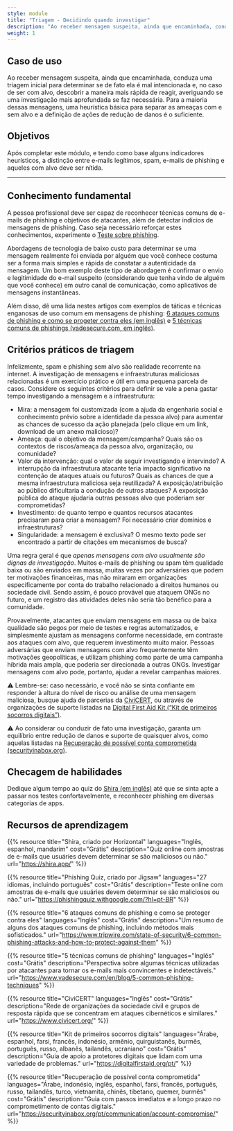 ```yaml
---
style: module
title: "Triagem - Decidindo quando investigar"
description: "Ao receber mensagem suspeita, ainda que encaminhada, conduza uma triagem inicial para determinar se de fato ela é mal intencionada e, no caso de ser com alvo, descobrir a maneira mais rápida de reagir, averiguando se uma investigação mais aprofundada se faz necessária. Para a maioria dessas mensagens, uma heurística básica para separar as ameaças com e sem alvo e a definição de ações de redução de danos é o suficiente."
weight: 1
---
```

## Caso de uso

Ao receber mensagem suspeita, ainda que encaminhada, conduza uma triagem inicial para determinar se de fato ela é mal intencionada e, no caso de ser com alvo, descobrir a maneira mais rápida de reagir, averiguando se uma investigação mais aprofundada se faz necessária. Para a maioria dessas mensagens, uma heurística básica para separar as ameaças com e sem alvo e a definição de ações de redução de danos é o suficiente.

## Objetivos

Após completar este módulo, e tendo como base alguns indicadores heurísticos, a distinção entre e-mails legítimos, spam, e-mails de phishing e aqueles com alvo deve ser nítida.

- - -

## Conhecimento fundamental

A pessoa profissional deve ser capaz de reconhecer técnicas comuns de e-mails de phishing e objetivos de atacantes, além de detectar indícios de mensagens de phishing. Caso seja necessário reforçar estes conhecimentos, experimente o [Teste sobre phishing](https://phishingquiz.withgoogle.com/?hl=pt-BR).

Abordagens de tecnologia de baixo custo para determinar se uma mensagem realmente foi enviada por alguém que você conhece costuma ser a forma mais simples e rápida de constatar a autenticidade da mensagem. Um bom exemplo deste tipo de abordagem é confirmar o envio e legitimidade do e-mail suspeito (considerando que tenha vindo de alguém que você conhece) em outro canal de comunicação, como aplicativos de mensagens instantâneas. 

Além disso, dê uma lida nestes artigos com exemplos de táticas e técnicas enganosas de uso comum em mensagens de phishing: [6 ataques comuns de phishing e como se progeter contra eles (em inglês)](https://www.tripwire.com/state-of-security/6-common-phishing-attacks-and-how-to-protect-against-them) e [5 técnicas comuns de phishings (vadesecure.com, em inglês)](https://www.vadesecure.com/en/blog/5-common-phishing-techniques).

## Critérios práticos de triagem

Infelizmente, spam e phishing sem alvo são realidade recorrente na internet. A investigação de mensagens e infraestruturas maliciosas relacionadas é um exercício prático e útil em uma pequena parcela de casos. Considere os seguintes critérios para definir se vale a pena gastar tempo investigando a mensagem e a infraestrutura:

* Mira: a mensagem foi customizada (com a ajuda da engenharia social e conhecimento prévio sobre a identidade da pessoa alvo) para aumentar as chances de sucesso da ação planejada (pelo clique em um link, download de um anexo malicioso)?
* Ameaça: qual o objetivo da mensagem/campanha? Quais são os contextos de riscos/ameaça da pessoa alvo, organização, ou comunidade?
* Valor da intervenção: qual o valor de seguir investigando e intervindo? A interrupção da infraestrutura atacante teria impacto significativo na contenção de ataques atuais ou futuros? Quais as chances de que a mesma infraestrutura maliciosa seja reutilizada? A exposição/atribuição ao público dificultaria a condução de outros ataques? A exposição pública do ataque ajudaria outras pessoas alvo que poderiam ser comprometidas?
* Investimento: de quanto tempo e quantos recursos atacantes precisaram para criar a mensagem? Foi necessário criar domínios e infraestruturas?
* Singularidade: a mensagem é exclusiva? O mesmo texto pode ser encontrado a partir de citações em mecanismos de busca?

Uma regra geral é que *apenas mensagens com alvo usualmente são dignas de investigação*. Muitos e-mails de phishing ou spam têm qualidade baixa ou são enviados em massa, muitas vezes por adversáries que podem ter motivações financeiras, mas não miraram em organizações especificamente por conta do trabalho relacionado a direitos humanos ou sociedade civil. Sendo assim, é pouco provável que ataquem ONGs no futuro, e um registro das atividades deles não seria tão benéfico para a comunidade.

Provavelmente, atacantes que enviam mensagens em massa ou de baixa qualidade são pegos por meio de testes e regras automatizados, e simplesmente ajustam as mensagens conforme necessidade, em contraste aos ataques com alvo, que requerem investimento muito maior. Pessoas adversárias que enviam mensagens com alvo frequentemente têm motivações geopolíticas, e utilizam phishing como parte de uma campanha híbrida mais ampla, que poderia ser direcionada a outras ONGs. Investigar mensagens com alvo pode, portanto, ajudar a revelar campanhas maiores.

⚠️ Lembre-se: caso necessário, e você não se sinta confiante em responder à altura do nível de risco ou análise de uma mensagem maliciosa, busque ajuda de parcerias da [CiviCERT](https://www.civicert.org/), ou através de organizações de suporte listadas na [Digital First Aid Kit (“Kit de primeiros socorros digitais”)](https://digitalfirstaid.org/pt/).

⚠️ Ao considerar ou conduzir de fato uma investigação, garanta um equilíbrio entre redução de danos e suporte de quaisquer alvos, como aquelas listadas na [Recuperação de possível conta comprometida (securityinabox.org)](https://securityinabox.org/pt/communication/account-compromise/).

## Checagem de habilidades

Dedique algum tempo ao quiz do [Shira (em inglês)](https://shira.app/) até que se sinta apte a passar nos testes confortavelmente, e reconhecer phishing em diversas categorias de apps.

## Recursos de aprendizagem

{{% resource title="Shira, criado por Horizontal" languages="Inglês, espanhol, mandarim" cost="Grátis" description="Quiz online com amostras de e-mails que usuáries devem determinar se são maliciosos ou não." url="https://shira.app/" %}}

{{% resource title="Phishing Quiz, criado por Jigsaw" languages="27 idiomas, incluindo português" cost="Grátis" description="Teste online com amostras de e-mails que usuáries devem determinar se são maliciosos ou não." url="https://phishingquiz.withgoogle.com/?hl=pt-BR" %}}

{{% resource title="6 ataques comuns de phishing e como se proteger contra eles" languages="Inglês" cost="Grátis" description="Um resumo de alguns dos ataques comuns de phishing, incluindo métodos mais sofisticados." url="https://www.tripwire.com/state-of-security/6-common-phishing-attacks-and-how-to-protect-against-them" %}}

{{% resource title="5 técnicas comuns de phishing" languages="Inglês" cost="Grátis" description="Perspectiva sobre algumas técnicas utilizadas por atacantes para tornar os e-mails mais convincentes e indetectáveis." url="https://www.vadesecure.com/en/blog/5-common-phishing-techniques" %}}

{{% resource title="CiviCERT" languages="Inglês" cost="Grátis" description="Rede de organizações da sociedade civil e grupos de resposta rápida que se concentram em ataques cibernéticos e similares." url="https://www.civicert.org/" %}}

{{% resource title="Kit de primeiros socorros digitais" languages="Árabe, espanhol, farsi, francês, indonésio, armênio, quirguistanês, burmês, português, russo, albanês, tailandês, ucraniano" cost="Grátis" description="Guia de apoio a protetores digitais que lidam com uma variedade de problemas." url="https://digitalfirstaid.org/pt/" %}}

{{% resource title="Recuperação de possível conta comprometida" languages="Árabe, indonésio, inglês, espanhol, farsi, francês, português, russo, tailandês, turco, vietnamita, chinês, tibetano, quemer, burmês" cost="Grátis" description="Guia com passos imediatos e a longo prazo no comprometimento de contas digitais." url="https://securityinabox.org/pt/communication/account-compromise/" %}}
